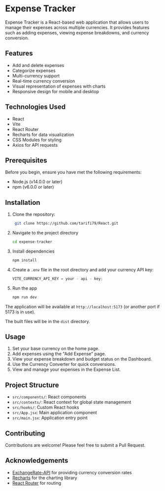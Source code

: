 # Expense Tracker

Expense Tracker is a React-based web application that allows users to manage their expenses across multiple currencies. It provides features such as adding expenses, viewing expense breakdowns, and currency conversion.

## Features

- Add and delete expenses
- Categorize expenses
- Multi-currency support
- Real-time currency conversion
- Visual representation of expenses with charts
- Responsive design for mobile and desktop

## Technologies Used

- React
- Vite
- React Router
- Recharts for data visualization
- CSS Modules for styling
- Axios for API requests

## Prerequisites

Before you begin, ensure you have met the following requirements:

- Node.js (v14.0.0 or later)
- npm (v6.0.0 or later)

## Installation

1. Clone the repository:

   ```bash
    git clone https://github.com/tarifi79/React.git

   ```

2. Navigate to the project directory

   ```bash
   cd expense-tracker
   ```

3. Install dependencies
   ```bash
   npm install
   ```
4. Create a `.env` file in the root directory and add your currency API key:

   ```js
   VITE_CURRENCY_API_KEY = your - api - key;
   ```

5. Run the app

   ```bash
   npm run dev
   ```

The application will be available at `http://localhost:5173` (or another port if 5173 is in use).

The built files will be in the `dist` directory.

## Usage

1. Set your base currency on the home page.
2. Add expenses using the "Add Expense" page.
3. View your expense breakdown and budget status on the Dashboard.
4. Use the Currency Converter for quick conversions.
5. View and manage your expenses in the Expense List.

## Project Structure

- `src/components/`: React components
- `src/contexts/`: React context for global state management
- `src/hooks/`: Custom React hooks
- `src/App.jsx`: Main application component
- `src/main.jsx`: Application entry point

## Contributing

Contributions are welcome! Please feel free to submit a Pull Request.

## Acknowledgements

- [ExchangeRate-API](https://www.exchangerate-api.com/) for providing currency conversion rates
- [Recharts](https://recharts.org/) for the charting library
- [React Router](https://reactrouter.com/) for routing
